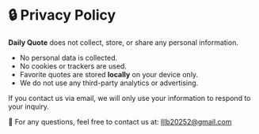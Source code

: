 # 🔒 Privacy Policy

**Daily Quote** does not collect, store, or share any personal information.

- No personal data is collected.
- No cookies or trackers are used.
- Favorite quotes are stored **locally** on your device only.
- We do not use any third-party analytics or advertising.

If you contact us via email, we will only use your information to respond to your inquiry.

📧 For any questions, feel free to contact us at: [lllb20252@gmail.com](mailto:lllb20252@gmail.com)

